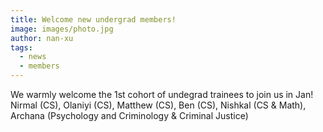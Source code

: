 ```yaml
---
title: Welcome new undergrad members!
image: images/photo.jpg
author: nan-xu
tags:
  - news
  - members
---
```

We warmly welcome the 1st cohort of undegrad trainees to join us in Jan!
Nirmal (CS), Olaniyi (CS), Matthew (CS), Ben (CS), Nishkal (CS & Math), Archana (Psychology and Criminology & Criminal Justice)
